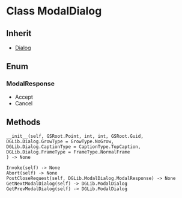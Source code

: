 # Class ModalDialog

## Inherit

* [Dialog](Dialog.md)


## Enum

### ModalResponse

* Accept
* Cancel


## Methods
```
__init__(self, GSRoot.Point, int, int, GSRoot.Guid,
DGLib.Dialog.GrowType = GrowType.NoGrow,
DGLib.Dialog.CaptionType = CaptionType.TopCaption,
DGLib.Dialog.FrameType = FrameType.NormalFrame
) -> None

Invoke(self) -> None
Abort(self) -> None
PostCloseRequest(self, DGLib.ModalDialog.ModalResponse) -> None
GetNextModalDialog(self) -> DGLib.ModalDialog
GetPrevModalDialog(self) -> DGLib.ModalDialog
```
